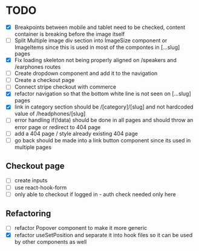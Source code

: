 # TODO

- [x] Breakpoints between mobile and tablet need to be checked, content container is breaking before the image itself
- [ ] Split Multiple image div section into ImageSize component or ImageItems since this is used in most of the compontes in [...slug] pages
- [x] Fix loading skeleton not being properly aligned on /speakers and /earphones routes
- [ ] Create dropdown component and add it to the navigation
- [ ] Create a checkout page
- [ ] Connect stripe checkout with commerce
- [x] refactor navigation so that the bottom white line is not seen on [...slug] pages
- [x] link in category section should be /[category]/[slug] and not hardcoded value of /headphones/[slug]
- [ ] error handling if(!data) should be done in all pages and should throw an error page or redirect to 404 page
- [ ] add a 404 page / style already existing 404 page
- [ ] go back should be made into a link button component since its used in multiple pages

## Checkout page
- [ ] create inputs
- [ ] use react-hook-form
- [ ] only able to checkout if logged in - auth check needed only here

## Refactoring
- [ ] refactor Popover component to make it more generic
- [x] refactor useSetPosition and separate it into hook files so it can be used by other components as well